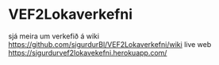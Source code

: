 # VEF2Lokaverkefni
sjá meira um verkefið á wiki https://github.com/sigurdurBl/VEF2Lokaverkefni/wiki
live web https://sigurdurvef2lokavekefni.herokuapp.com/
